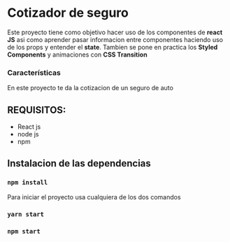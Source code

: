 # Cotizador de seguro

Este proyecto tiene como objetivo hacer uso de los componentes de **react JS** asi como aprender pasar informacion entre componentes haciendo uso de los props y entender el **state**. Tambien se pone en practica los **Styled Components** y animaciones con **CSS Transition**

### Características

En este proyecto te da la cotizacion de un seguro de auto

## REQUISITOS:

- React js
- node js
- npm

## Instalacion de las dependencias

### `npm install`

Para iniciar el proyecto usa cualquiera de los dos comandos

### `yarn start`
### `npm start`